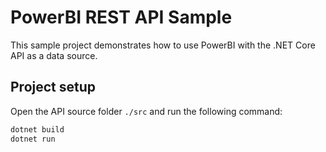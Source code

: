 # PowerBI REST API Sample

This sample project demonstrates how to use PowerBI with the .NET Core API as a data source.

## Project setup
Open the API source folder `./src` and run the following command:

```bash
dotnet build
dotnet run
```
